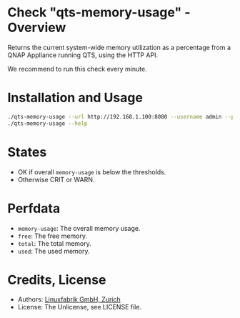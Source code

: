 # Check "qts-memory-usage" - Overview

Returns the current system-wide memory utilization as a percentage from a QNAP Appliance running QTS, using the HTTP API.

We recommend to run this check every minute.


# Installation and Usage

```bash
./qts-memory-usage --url http://192.168.1.100:8080 --username admin --password my-password
./qts-memory-usage --help
```


# States

* OK if overall `memory-usage` is below the thresholds.
* Otherwise CRIT or WARN.


# Perfdata

* `memory-usage`: The overall memory usage.
* `free`: The free memory.
* `total`: The total memory.
* `used`: The used memory.


# Credits, License

* Authors: [Linuxfabrik GmbH, Zurich](https://www.linuxfabrik.ch)
* License: The Unlicense, see LICENSE file.
